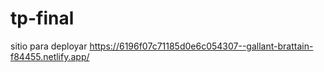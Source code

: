 # tp-final
sitio para deployar
https://6196f07c71185d0e6c054307--gallant-brattain-f84455.netlify.app/
